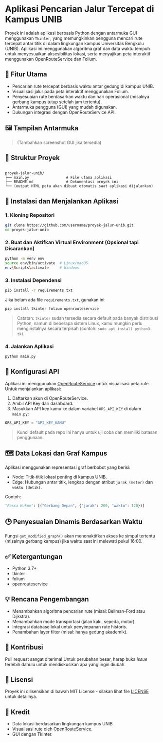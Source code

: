 # Aplikasi Pencarian Jalur Tercepat di Kampus UNIB

Proyek ini adalah aplikasi berbasis Python dengan antarmuka GUI menggunakan `Tkinter`, yang memungkinkan pengguna mencari rute tercepat antar titik di dalam lingkungan kampus Universitas Bengkulu (UNIB). Aplikasi ini menggunakan algoritma graf dan data waktu tempuh untuk menyesuaikan aksesibilitas lokasi, serta menyajikan peta interaktif menggunakan OpenRouteService dan Folium.

## 🧭 Fitur Utama

- Pencarian rute tercepat berbasis waktu antar gedung di kampus UNIB.
- Visualisasi jalur pada peta interaktif menggunakan Folium.
- Penyesuaian rute berdasarkan waktu dan hari operasional (misalnya gerbang kampus tutup setelah jam tertentu).
- Antarmuka pengguna (GUI) yang mudah digunakan.
- Dukungan integrasi dengan OpenRouteService API.

## 🖼️ Tampilan Antarmuka

> (Tambahkan screenshot GUI jika tersedia)

## 📂 Struktur Proyek

```

proyek-jalur-unib/
├── main.py                 # File utama aplikasi
├── README.md               # Dokumentasi proyek ini
└── (output HTML peta akan dibuat otomatis saat aplikasi dijalankan)

````

## 🔧 Instalasi dan Menjalankan Aplikasi

### 1. Kloning Repositori

```bash
git clone https://github.com/username/proyek-jalur-unib.git
cd proyek-jalur-unib
````

### 2. Buat dan Aktifkan Virtual Environment (Opsional tapi Disarankan)

```bash
python -m venv env
source env/bin/activate  # Linux/macOS
env\Scripts\activate     # Windows
```

### 3. Instalasi Dependensi

```bash
pip install -r requirements.txt
```

Jika belum ada file `requirements.txt`, gunakan ini:

```bash
pip install tkinter folium openrouteservice
```

> Catatan: `tkinter` sudah tersedia secara default pada banyak distribusi Python, namun di beberapa sistem Linux, kamu mungkin perlu menginstalnya secara terpisah (contoh: `sudo apt install python3-tk`).

### 4. Jalankan Aplikasi

```bash
python main.py
```

## 🔑 Konfigurasi API

Aplikasi ini menggunakan [OpenRouteService](https://openrouteservice.org/) untuk visualisasi peta rute. Untuk menjalankan aplikasi:

1. Daftarkan akun di OpenRouteService.
2. Ambil API Key dari dashboard.
3. Masukkan API key kamu ke dalam variabel `ORS_API_KEY` di dalam `main.py`:

```python
ORS_API_KEY = "API_KEY_KAMU"
```

> Kunci default pada repo ini hanya untuk uji coba dan memiliki batasan penggunaan.

## 🗺️ Data Lokasi dan Graf Kampus

Aplikasi menggunakan representasi graf berbobot yang berisi:

* Node: Titik-titik lokasi penting di kampus UNIB.
* Edge: Hubungan antar titik, lengkap dengan atribut `jarak (meter)` dan `waktu (detik)`.

Contoh:

```python
"Pasca Hukum": [("Gerbang Depan", {"jarak": 200, "waktu": 120})]
```

## 🕒 Penyesuaian Dinamis Berdasarkan Waktu

Fungsi `get_modified_graph()` akan menonaktifkan akses ke simpul tertentu (misalnya gerbang kampus) jika waktu saat ini melewati pukul 16:00.

## ✅ Ketergantungan

* Python 3.7+
* tkinter
* folium
* openrouteservice

## 💡 Rencana Pengembangan

* Menambahkan algoritma pencarian rute (misal: Bellman-Ford atau Dijkstra).
* Menambahkan mode transportasi (jalan kaki, sepeda, motor).
* Integrasi database lokal untuk penyimpanan rute historis.
* Penambahan layer filter (misal: hanya gedung akademik).

## 🤝 Kontribusi

Pull request sangat diterima! Untuk perubahan besar, harap buka *issue* terlebih dahulu untuk mendiskusikan apa yang ingin diubah.

## 📄 Lisensi

Proyek ini dilisensikan di bawah MIT License - silakan lihat file [LICENSE](LICENSE) untuk detailnya.

## 🙌 Kredit

* Data lokasi berdasarkan lingkungan kampus UNIB.
* Visualisasi rute oleh [OpenRouteService](https://openrouteservice.org/).
* GUI dengan Tkinter.
